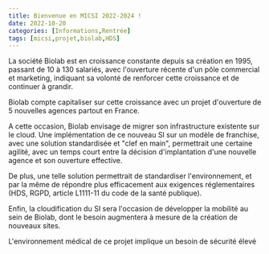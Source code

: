 ```yaml
---
title: Bienvenue en MICSI 2022-2024 !
date: 2022-10-20 
categories: [Informations,Rentrée]
tags: [micsi,projet,biolab,HDS]
---
```


La société Biolab est en croissance constante depuis sa création en 1995, passant de 10 à 130 salariés, avec l'ouverture récente d'un pôle commercial et marketing, indiquant sa volonté de renforcer cette croissance et de continuer à grandir.

Biolab compte capitaliser sur cette croissance avec un projet d'ouverture de 5 nouvelles agences partout en France.

A cette occasion, Biolab envisage de migrer son infrastructure existente sur le cloud. Une implémentation de ce nouveau SI sur un modèle de franchise, avec une solution standardisée et "clef en main", permettrait une certaine agilité, avec un temps court entre la décision d'implantation d'une nouvelle agence et son ouverture effective.

De plus, une telle solution permettrait de standardiser l'environnement, et par la même de répondre plus efficacement aux exigences réglementaires (HDS, RGPD, article L1111-11 du code de la santé publique).

Enfin, la cloudification du SI sera l'occasion de développer la mobilité au sein de Biolab, dont le besoin augmentera à mesure de la création de nouveaux sites.

L'environnement médical de ce projet implique un besoin de sécurité élevé